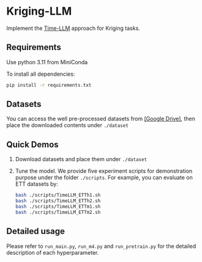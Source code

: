 # Kriging-LLM
Implement the [Time-LLM](https://github.com/KimMeen/Time-LLM) approach for Kriging tasks.

## Requirements

Use python 3.11 from MiniConda

To install all dependencies:

```sh
pip install -r requirements.txt
```

## Datasets

You can access the well pre-processed datasets from [[Google Drive]](https://drive.google.com/file/d/1NF7VEefXCmXuWNbnNe858WvQAkJ_7wuP/view?usp=sharing), then place the downloaded contents under `./dataset`

## Quick Demos

1. Download datasets and place them under `./dataset`

2. Tune the model. We provide five experiment scripts for demonstration purpose under the folder `./scripts`. For example, you can evaluate on ETT datasets by:

   ```sh
   bash ./scripts/TimeLLM_ETTh1.sh 
   bash ./scripts/TimeLLM_ETTh2.sh 
   bash ./scripts/TimeLLM_ETTm1.sh 
   bash ./scripts/TimeLLM_ETTm2.sh
   ```

## Detailed usage

Please refer to ```run_main.py```, ```run_m4.py``` and ```run_pretrain.py``` for the detailed description of each hyperparameter.
